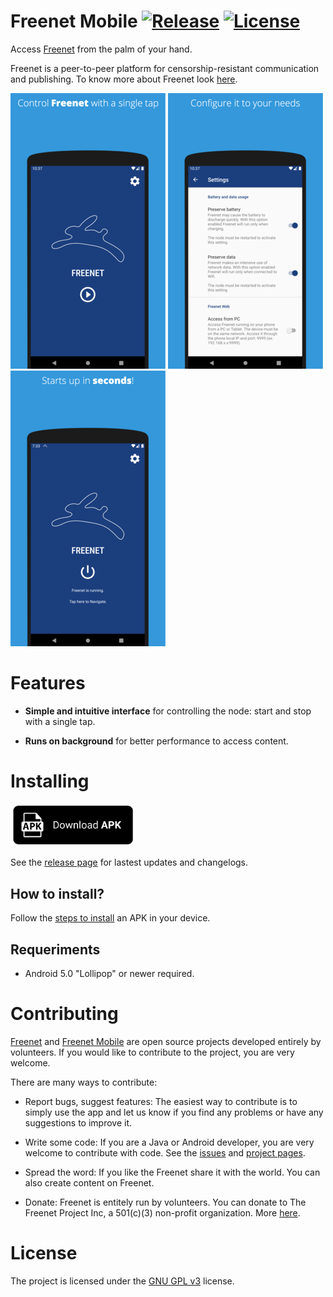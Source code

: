 # Freenet Mobile [![Release](https://img.shields.io/github/v/release/freenet-mobile/app)][5] [![License](https://img.shields.io/github/license/freenet-mobile/app)][2]

Access [Freenet][7] from the palm of your hand.

Freenet is a peer-to-peer platform for censorship-resistant communication and publishing. To know more about Freenet look [here][about-freenet].

[![Screenshot 1][screen1thumb]][screen1] [![Screenshot 2][screen2thumb]][screen2] [![Screenshot 3][screen3thumb]][screen3]

# Features

- **Simple and intuitive interface** for controlling the node: start and stop with a single tap.

- **Runs on background** for better performance to access content.

# Installing

<a href="https://github.com/freenet-mobile/app/releases/download/v0.1.2-beta/freenet-mobile-release.apk" alt="Download APK">
    <img src="./docs/apk-file-format-symbol.png" width="200">
</a>

See the [release page][5] for lastest updates and changelogs.

## How to install?

Follow the [steps to install][6] an APK in your device.

## Requeriments

- Android 5.0 "Lollipop" or newer required.

# Contributing

[Freenet][3] and [Freenet Mobile][1] are open source projects developed entirely by volunteers. If you would like to contribute to the project, you are very welcome.

There are many ways to contribute:

- Report bugs, suggest features: The easiest way to contribute is to simply use the app and let us know if you find any problems or have any suggestions to improve it.

- Write some code: If you are a Java or Android developer, you are very welcome to contribute with code. See the [issues][4] and [project pages][1].

- Spread the word: If you like the Freenet share it with the world. You can also create content on Freenet.

- Donate: Freenet is entitely run by volunteers. You can donate to The Freenet Project Inc, a 501(c)(3) non-profit organization. More [here][donate].

# License

The project is licensed under the [GNU GPL v3][2] license.

  [1]: https://github.com/freenet-mobile/app/projects/1
  [2]: http://www.gnu.org/licenses/gpl.html
  [3]: https://github.com/freenet
  [4]: https://github.com/freenet-mobile/app/issues
  [5]: https://github.com/freenet-mobile/app/releases
  [6]: https://www.lifewire.com/install-apk-on-android-4177185
  [7]: https://freenetproject.org/
  [donate]: https://freenetproject.org/pages/donate.html
  [about-freenet]: https://freenetproject.org/pages/about.html
  [screen1]: docs/screenshot_1.png
  [screen1thumb]:  docs/screenshot_1_thumb.png
  [screen2]: docs/screenshot_2.png
  [screen2thumb]:  docs/screenshot_2_thumb.png
  [screen3]: docs/screenshot_3.png
  [screen3thumb]:  docs/screenshot_3_thumb.png
